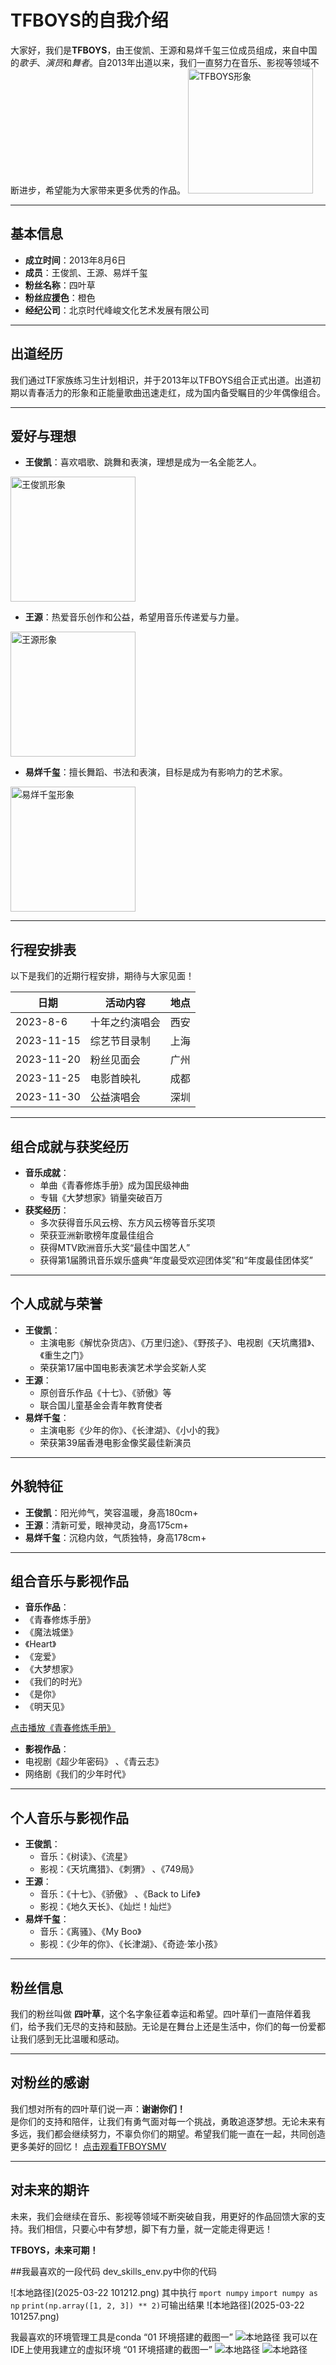 # TFBOYS的自我介绍
大家好，我们是**TFBOYS**，由王俊凯、王源和易烊千玺三位成员组成，来自中国的*歌手*、*演员*和*舞者*。自2013年出道以来，我们一直努力在音乐、影视等领域不断进步，希望能为大家带来更多优秀的作品。
<img src="https://cn.bing.com/images/search?view=detailV2&ccid=BGX8dwA5&id=167691E8D90F7C490F7F67C62D54728AA34B8FE9&thid=OIP.BGX8dwA5zEB5shQAlErcywHaHa&mediaurl=https%3a%2f%2fwx1.sinaimg.cn%2flarge%2f005BFlPJly1g4tfarqw2kj30dw0dwmym.jpg&exph=500&expw=500&q=tfboys%e8%8e%b7%e5%a5%96%e8%ae%b0%e5%bd%95&simid=608047510529659385&FORM=IRPRST&ck=DB7FABDBF04C92E5E21BC0901BC80ACD&selectedIndex=248&itb=0" width="200" alt="TFBOYS形象">

---

## 基本信息
- **成立时间**：2013年8月6日  
- **成员**：王俊凯、王源、易烊千玺  
- **粉丝名称**：四叶草  
- **粉丝应援色**：橙色  
- **经纪公司**：北京时代峰峻文化艺术发展有限公司

---

## 出道经历
我们通过TF家族练习生计划相识，并于2013年以TFBOYS组合正式出道。出道初期以青春活力的形象和正能量歌曲迅速走红，成为国内备受瞩目的少年偶像组合。

---

## 爱好与理想
- **王俊凯**：喜欢唱歌、跳舞和表演，理想是成为一名全能艺人。

<img src="https://wx3.sinaimg.cn/orj360/ebad1ae9gy1hxzoo1pytzj23lp2egnpg.jpg" width="200" alt="王俊凯形象">  

- **王源**：热爱音乐创作和公益，希望用音乐传递爱与力量。  

<img src="https://wx3.sinaimg.cn/orj360/006hOXi3ly1hgnxc6yupyj31jk2bckjq.jpg" width="200" alt="王源形象">

- **易烊千玺**：擅长舞蹈、书法和表演，目标是成为有影响力的艺术家。

<img src="https://wx1.sinaimg.cn/orj360/006VJhk2ly1hwfmkwjr65j348w6dc7wt.jpg" width="200" alt="易烊千玺形象">  

---

## 行程安排表
以下是我们的近期行程安排，期待与大家见面！

| 日期       | 活动内容               | 地点           |
|------------|------------------------|----------------|
| 2023-8-6| 十年之约演唱会          | 西安           |
| 2023-11-15 | 综艺节目录制           | 上海           |
| 2023-11-20 | 粉丝见面会             | 广州           |
| 2023-11-25 | 电影首映礼             | 成都           |
| 2023-11-30 | 公益演唱会             | 深圳           |

  
---

## 组合成就与获奖经历
- **音乐成就**：  
  - 单曲《青春修炼手册》成为国民级神曲  
  - 专辑《大梦想家》销量突破百万  
- **获奖经历**：  
  - 多次获得音乐风云榜、东方风云榜等音乐奖项  
  - 荣获亚洲新歌榜年度最佳组合  
  - 获得MTV欧洲音乐大奖“最佳中国艺人”
  - 获得第1届腾讯音乐娱乐盛典“年度最受欢迎团体奖”和“年度最佳团体奖”  

---

## 个人成就与荣誉
- **王俊凯**：  
  - 主演电影《解忧杂货店》、《万里归途》、《野孩子》、电视剧《天坑鹰猎》、《重生之门》  
  - 荣获第17届中国电影表演艺术学会奖新人奖  
- **王源**：  
  - 原创音乐作品《十七》、《骄傲》等  
  - 联合国儿童基金会青年教育使者  
- **易烊千玺**：  
  - 主演电影《少年的你》、《长津湖》、《小小的我》
  - 荣获第39届香港电影金像奖最佳新演员  

---

## 外貌特征
- **王俊凯**：阳光帅气，笑容温暖，身高180cm+  
- **王源**：清新可爱，眼神灵动，身高175cm+  
- **易烊千玺**：沉稳内敛，气质独特，身高178cm+  

---

## 组合音乐与影视作品
- **音乐作品**：  
 - 《青春修炼手册》  
 - 《魔法城堡》
 - 《Heart》
 - 《宠爱》  
 - 《大梦想家》
 - 《我们的时光》
 - 《是你》
 - 《明天见》


[点击播放《青春修炼手册》](https://music.163.com/song?id=28838178) 



- **影视作品**：  
 - 电视剧《超少年密码》  、《青云志》 
 - 网络剧《我们的少年时代》 

---

## 个人音乐与影视作品
- **王俊凯**：  
  - 音乐：《树读》、《流星》  
  - 影视：《天坑鹰猎》、《刺猬》  、《749局》    
- **王源**：  
  - 音乐：《十七》、《骄傲》 、《Back to Life》   
  - 影视：《地久天长》、《灿烂！灿烂》  
- **易烊千玺**：  
  - 音乐：《离骚》、《My Boo》  
  - 影视：《少年的你》、《长津湖》、《奇迹·笨小孩》  

---

## 粉丝信息
我们的粉丝叫做 **四叶草**，这个名字象征着幸运和希望。四叶草们一直陪伴着我们，给予我们无尽的支持和鼓励。无论是在舞台上还是生活中，你们的每一份爱都让我们感到无比温暖和感动。

---

## 对粉丝的感谢
我们想对所有的四叶草们说一声：**谢谢你们！**  
是你们的支持和陪伴，让我们有勇气面对每一个挑战，勇敢追逐梦想。无论未来有多远，我们都会继续努力，不辜负你们的期望。希望我们能一直在一起，共同创造更多美好的回忆！
[点击观看TFBOYSMV](https://www.bilibili.com/video/BV1Sx411J7nz/?spm_id_from=333.337.search-card.all.click)

---

## 对未来的期许
未来，我们会继续在音乐、影视等领域不断突破自我，用更好的作品回馈大家的支持。我们相信，只要心中有梦想，脚下有力量，就一定能走得更远！  

**TFBOYS，未来可期！**

##我最喜欢的一段代码
dev_skills_env.py中你的代码

![本地路径](2025-03-22 101212.png) 
其中执行
`mport numpy`
`import numpy as np`
`print(np.array([1, 2, 3]) ** 2)`可输出结果
![本地路径](2025-03-22 101257.png)

我最喜欢的环境管理工具是conda
“01 环境搭建的截图一”
![本地路径](1.png "作业截图") 
我可以在IDE上使用我建立的虚拟环境
“01 环境搭建的截图一”
![本地路径](2.png "作业截图") 
![本地路径](3.png "作业截图") 
